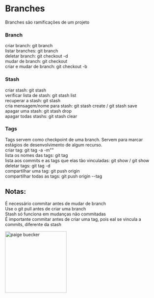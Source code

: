# Branches
Branches são ramificações de um projeto

### Branch
criar branch: git branch <nome> <br/>
listar branches: git branch <br/>
deletar branch: git checkout -d <br/>
mudar de branch: git checkout <nome> <br/>
criar e mudar de branch: git checkout -b <nome> <br/>

### Stash
criar stash: git stash <br/>
verificar lista de stash: git stash list <br/>
recuperar a stash: git stash <nome> <br/>
cria mensagem/nome para stash: git stash create<mensagem> / git stash save <mensagem> <br/>
apagar uma stash: git stash drop <indice> <br/>
apagar todas stashs: git stash clear <br/>

### Tags
Tags servem como checkpoint de uma branch. Servem para marcar estágios de desenvolvimento de algum recurso. <br/>
criar tag: git tag -a <nome> -m"<msg>" <br/>
lista os nomes das tags: git tag <br/>
lista aos commits e as tags que elas tão vinculadas: git show / git show <nome> <br/>
deletar tags: git tag -d <nome> <br/>
compartilhar uma tag: git push origin <nome> <br/>
compartilhar todas as tags: git push origin --tag <br/>

## Notas:
É necessário commitar antes de mudar de branch <br/>
Use o git pull antes de criar uma branch <br/>
Stash só funciona em mudanças não commitadas <br/>
É importante commitar antes de criar uma tag, pois eal se vincula a commits, diferente da stash <br/>

<img alt="paige buecker" src="https://www.google.com/url?sa=i&url=https%3A%2F%2Ftenor.com%2Fview%2Fpaige-bueckers-uconn-wbb-basketball-gif-20700446&psig=AOvVaw0B5FhlyHPcD5v9SjUHYx1Y&ust=1698346315998000&source=images&cd=vfe&opi=89978449&ved=0CBEQjRxqFwoTCPjlnZnvkYIDFQAAAAAdAAAAABBl" width="200px"/>